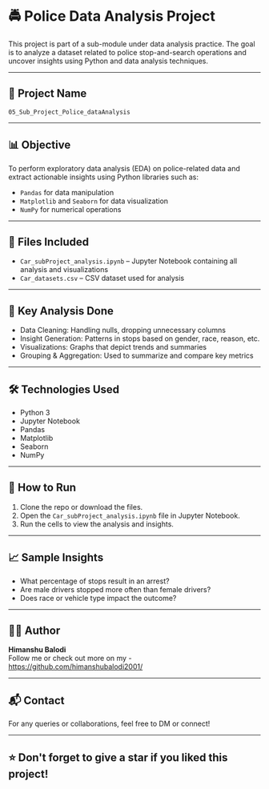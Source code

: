 # 🚔 Police Data Analysis Project

This project is part of a sub-module under data analysis practice. The goal is to analyze a dataset related to police stop-and-search operations and uncover insights using Python and data analysis techniques.

---

## 📁 Project Name
`05_Sub_Project_Police_dataAnalysis`

---

## 📊 Objective

To perform exploratory data analysis (EDA) on police-related data and extract actionable insights using Python libraries such as:

- `Pandas` for data manipulation
- `Matplotlib` and `Seaborn` for data visualization
- `NumPy` for numerical operations

---

## 📂 Files Included

- `Car_subProject_analysis.ipynb` – Jupyter Notebook containing all analysis and visualizations
- `Car_datasets.csv` – CSV dataset used for analysis

---

## 🧪 Key Analysis Done

- Data Cleaning: Handling nulls, dropping unnecessary columns
- Insight Generation: Patterns in stops based on gender, race, reason, etc.
- Visualizations: Graphs that depict trends and summaries
- Grouping & Aggregation: Used to summarize and compare key metrics

---

## 🛠️ Technologies Used

- Python 3
- Jupyter Notebook
- Pandas
- Matplotlib
- Seaborn
- NumPy

---

## 📌 How to Run

1. Clone the repo or download the files.
2. Open the `Car_subProject_analysis.ipynb` file in Jupyter Notebook.
3. Run the cells to view the analysis and insights.

---

## 📈 Sample Insights

- What percentage of stops result in an arrest?
- Are male drivers stopped more often than female drivers?
- Does race or vehicle type impact the outcome?

---

## 👨‍💻 Author

**Himanshu Balodi**  
Follow me or check out more on my - https://github.com/himanshubalodi2001/

---

## 📬 Contact

For any queries or collaborations, feel free to DM or connect!

---

## ⭐️ Don't forget to give a star if you liked this project!

